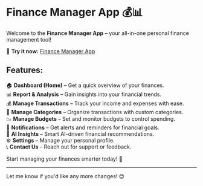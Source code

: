 # **Finance Manager App** 💰📊  

Welcome to the **Finance Manager App** – your all-in-one personal finance management tool!  

🔗 **Try it now:** [Finance Manager App](https://finance-manager-app.streamlit.app/)  

## **Features:**  
🏠 **Dashboard (Home)** – Get a quick overview of your finances.  
📊 **Report & Analysis** – Gain insights into your financial trends.  
💰 **Manage Transactions** – Track your income and expenses with ease.  
📂 **Manage Categories** – Organize transactions with custom categories.  
📉 **Manage Budgets** – Set and monitor budgets to control spending.  
🔔 **Notifications** – Get alerts and reminders for financial goals.  
🤖 **AI Insights** – Smart AI-driven financial recommendations.  
⚙️ **Settings** – Manage your personal profile.  
📞 **Contact Us** – Reach out for support or feedback.  

Start managing your finances smarter today! 🚀  

---

Let me know if you'd like any more changes! 😊
